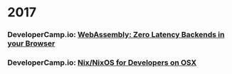 # 2017
### DeveloperCamp.io: [WebAssembly: Zero Latency Backends in your Browser](./public/2017-05-devcamp-webassembly/index.html)
### DeveloperCamp.io: [Nix/NixOS for Developers on OSX](./public/2017-05-devcamp-nixos/index.html)
